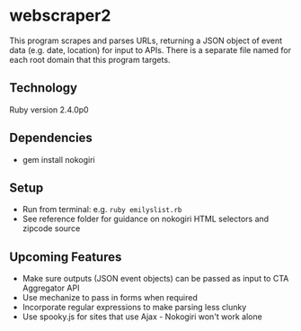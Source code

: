 # webscraper2
This program scrapes and parses URLs, returning a JSON object of event data (e.g. date, location) for input to APIs.  There is a separate file named for each root domain that this program targets.


## Technology
Ruby version 2.4.0p0


## Dependencies
* gem install nokogiri


## Setup
* Run from terminal: e.g. `ruby emilyslist.rb`
* See reference folder for guidance on nokogiri HTML selectors and zipcode source


## Upcoming Features
* Make sure outputs (JSON event objects) can be passed as input to CTA Aggregator API
* Use mechanize to pass in forms when required 
* Incorporate regular expressions to make parsing less clunky
* Use spooky.js for sites that use Ajax - Nokogiri won't work alone
